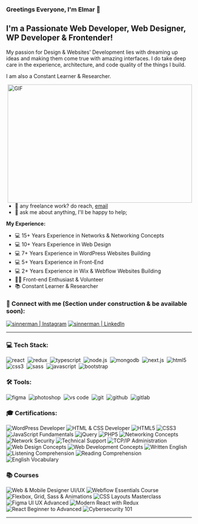 ### Greetings Everyone, I'm Elmar 👋 

## I'm a Passionate Web Developer, Web Designer, WP Developer & Frontender!
My passion for Design & Websites' Development lies with dreaming up ideas and making them come true with amazing interfaces. I do take deep care in the experience, architecture, and code quality of the things I build.

I am also a Constant Learner & Researcher. 


  <img align="right" alt="GIF" src="https://github.com/abhisheknaiidu/abhisheknaiidu/blob/master/code.gif?raw=true" width="500" height="320" />
  
- 💼 any freelance work? do reach, [email](mailto:ealijev@gmail.com) 
- 💬 ask me about anything, I'll be happy to help;

**My Experience:**  

- 💻 15+ Years Experience in Networks & Networking Concepts
- 💻 10+ Years Experience in Web Design 
- 💻 7+ Years Experience in WordPress Websites Building 
- 💻 5+ Years Experience in Front-End
- 💻 2+ Years Experience in Wix & Webflow Websites Building
- 👨‍💻 Front-end Enthusiast & Volunteer
- 📚 Constant Learner & Researcher


### 🤝 Connect with me (Section under construction & be available soon):

[<img alt="sinnerman | Instagram" src="https://img.shields.io/badge/instagram-E4405F.svg?&style=for-the-badge&logo=instagram&logoColor=white" />][instagram]
[<img alt="sinnerman | LinkedIn" src="https://img.shields.io/badge/linkedin-0077B5.svg?&style=for-the-badge&logo=linkedin&logoColor=white" />][linkedin]

---

### 💻 Tech Stack:

<img alt="react" src="https://img.shields.io/badge/react-61DAFB.svg?&style=for-the-badge&logo=react&logoColor=fff" />&nbsp;
<img alt="redux" src="https://img.shields.io/badge/redux-764ABC.svg?&style=for-the-badge&logo=redux&logoColor=fff" />&nbsp;
<img alt="typescript" src="https://img.shields.io/badge/typescript-007ACC.svg?&style=for-the-badge&logo=typescript&logoColor=fff" />&nbsp;
<img alt="node.js" src="https://img.shields.io/badge/node.js-90C53F.svg?&style=for-the-badge&logo=node.js&logoColor=fff" />&nbsp;
<img alt="mongodb" src="https://img.shields.io/badge/mongodb-26A944.svg?&style=for-the-badge&logo=mongodb&logoColor=fff" />&nbsp;
<img alt="next.js" src="https://img.shields.io/badge/next.js-000.svg?&style=for-the-badge&logo=next.js&logoColor=fff" />&nbsp;
<img alt="html5" src="https://img.shields.io/badge/html-E34F26.svg?&style=for-the-badge&logo=html5&logoColor=fff" />&nbsp;
<img alt="css3" src="https://img.shields.io/badge/css-1572B6.svg?&style=for-the-badge&logo=css3&logoColor=fff" />&nbsp;
<img alt="sass" src="https://img.shields.io/badge/sass-CF649A.svg?&style=for-the-badge&logo=sass&logoColor=fff" />&nbsp;
<img alt="javascript" src="https://img.shields.io/badge/javascript-F7DF1E.svg?&style=for-the-badge&logo=javascript&logoColor=fff" />&nbsp;
<img alt="bootstrap" src="https://img.shields.io/badge/bootstrap-7610F7.svg?&style=for-the-badge&logo=bootstrap&logoColor=fff" />&nbsp;

### 🛠 Tools:

<img alt="figma" src="https://img.shields.io/badge/figma-000.svg?&style=for-the-badge&logo=figma&logoColor=fff" />&nbsp;
<img alt="photoshop" src="https://img.shields.io/badge/photoshop-31A8FF.svg?&style=for-the-badge&logo=adobe-photoshop&logoColor=fff" />&nbsp;
<img alt="vs code" src="https://img.shields.io/badge/vs code-007ACC.svg?&style=for-the-badge&logo=visual-studio-code&logoColor=fff" />&nbsp;
<img alt="git" src="https://img.shields.io/badge/git-F05033.svg?&style=for-the-badge&logo=git&logoColor=fff" />&nbsp;
<img alt="github" src="https://img.shields.io/badge/github-000.svg?&style=for-the-badge&logo=github&logoColor=fff" />&nbsp;
<img alt="gitlab" src="https://img.shields.io/badge/gitlab-380D75.svg?&style=for-the-badge&logo=gitlab&logoColor=fff" />&nbsp;


### 🎓 Certifications:
 

<p align="left">   
  <img alt="WordPress Developer" src="https://img.shields.io/badge/WordPress%20Developer-21759B.svg?&style=for-the-badge&logo=wordpress&logoColor=fff" /> 
  <img alt="HTML & CSS Developer" src="https://img.shields.io/badge/HTML%20%26%20CSS%20Developer-F16529.svg?&style=for-the-badge&logo=w3c&logoColor=fff" /> 
  <img alt="HTML5" src="https://img.shields.io/badge/HTML5-E34F26.svg?&style=for-the-badge&logo=html5&logoColor=fff" /> 
  <img alt="CSS3" src="https://img.shields.io/badge/CSS3-1572B6.svg?&style=for-the-badge&logo=css3&logoColor=fff" /> 
  <img alt="JavaScript Fundamentals" src="https://img.shields.io/badge/JavaScript%20Fundamentals-F7DF1E.svg?&style=for-the-badge&logo=javascript&logoColor=000" /> 
  <img alt="jQuery" src="https://img.shields.io/badge/jQuery-0769AD.svg?&style=for-the-badge&logo=jquery&logoColor=fff" /> 
  <img alt="PHP5" src="https://img.shields.io/badge/PHP5-777BB4.svg?&style=for-the-badge&logo=php&logoColor=fff" /> 
  <img alt="Networking Concepts" src="https://img.shields.io/badge/Networking%20Concepts-0A0A0A.svg?&style=for-the-badge&logo=knowledgebase&logoColor=fff" /> 
  <img alt="Network Security" src="https://img.shields.io/badge/Network%20Security-008CBA.svg?&style=for-the-badge&logo=verizon&logoColor=fff" /> 
  <img alt="Technical Support" src="https://img.shields.io/badge/Tech%20Support-6A1B9A.svg?&style=for-the-badge&logo=support&logoColor=fff" /> 
  <img alt="TCP/IP Administration" src="https://img.shields.io/badge/TCP%2FIP%20Admin-333.svg?&style=for-the-badge&logo=linux&logoColor=fff" /> 
  <img alt="Web Design Concepts" src="https://img.shields.io/badge/Web%20Design%20Concepts-FE7A16.svg?&style=for-the-badge&logo=dribbble&logoColor=fff" /> 
  <img alt="Web Development Concepts" src="https://img.shields.io/badge/Web%20Development%20Concepts-4CAF50.svg?&style=for-the-badge&logo=web&logoColor=fff" /> 
  <img alt="Written English" src="https://img.shields.io/badge/Written%20English-4285F4.svg?&style=for-the-badge&logo=language&logoColor=fff" /> 
  <img alt="Listening Comprehension" src="https://img.shields.io/badge/Listening%20Comprehension-5C6BC0.svg?&style=for-the-badge&logo=audioboom&logoColor=fff" /> 
  <img alt="Reading Comprehension" src="https://img.shields.io/badge/English Reading%20Comprehension-00ACC1.svg?&style=for-the-badge&logo=readme&logoColor=fff" /> 
  <img alt="English Vocabulary" src="https://img.shields.io/badge/English%20Vocabulary-9C27B0.svg?&style=for-the-badge&logo=bookstack&logoColor=fff" />   
</p> 


### 📚 Courses

<p align="left">
  <img alt="Web & Mobile Designer UI/UX" src="https://img.shields.io/badge/UI%2FUX%20Design-FE7A16.svg?&style=for-the-badge&logo=figma&logoColor=fff" />
  <img alt="Webflow Essentials Course" src="https://img.shields.io/badge/Webflow%20Essentials-4353FF.svg?&style=for-the-badge&logo=webflow&logoColor=fff" />
  <img alt="Flexbox, Grid, Sass & Animations" src="https://img.shields.io/badge/Flexbox%20%26%20Sass-CC6699.svg?&style=for-the-badge&logo=sass&logoColor=fff" />
  <img alt="CSS Layouts Masterclass" src="https://img.shields.io/badge/CSS%20Layouts%20Masterclass-2965f1.svg?&style=for-the-badge&logo=css3&logoColor=fff" />
  <img alt="Figma UI UX Advanced" src="https://img.shields.io/badge/Figma%20Advanced-000000.svg?&style=for-the-badge&logo=figma&logoColor=fff" />
  <img alt="Modern React with Redux" src="https://img.shields.io/badge/React%20with%20Redux-61DAFB.svg?&style=for-the-badge&logo=react&logoColor=000" />  
  <img alt="React Beginner to Advanced" src="https://img.shields.io/badge/React%20Advanced-20232A.svg?&style=for-the-badge&logo=react&logoColor=61DAFB" />
  <img alt="Cybersecurity 101" src="https://img.shields.io/badge/Cybersecurity%20101-0F9D58.svg?&style=for-the-badge&logo=fortinet&logoColor=fff" />
</p>


---



[instagram]: https://instagram.com/
[linkedin]: https://linkedin.com/in/
